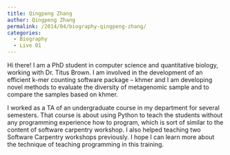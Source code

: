 ```yaml
---
title: Qingpeng Zhang
author: Qingpeng Zhang
permalink: /2014/04/biography-qingpeng-zhang/
categories:
  - Biography
  - Live 01
---
```

Hi there! I am a PhD student in computer science and quantitative biology, working with Dr. Titus Brown. I am involved in the development of an efficient k-mer counting software package &#8211; khmer and I am developing novel methods to evaluate the diversity of metagenomic sample and to compare the samples based on khmer.

I worked as a TA of an undergraduate course in my department for several semesters. That course is about using Python to teach the students without any programming experience how to program, which is sort of similar to the content of software carpentry workshop. I also helped teaching two Software Carpentry workshops previously. I hope I can learn more about the technique of teaching programming in this training.
